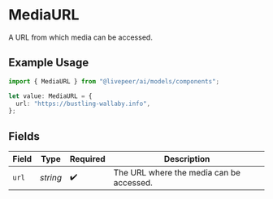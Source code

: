 # MediaURL

A URL from which media can be accessed.

## Example Usage

```typescript
import { MediaURL } from "@livepeer/ai/models/components";

let value: MediaURL = {
  url: "https://bustling-wallaby.info",
};
```

## Fields

| Field                                    | Type                                     | Required                                 | Description                              |
| ---------------------------------------- | ---------------------------------------- | ---------------------------------------- | ---------------------------------------- |
| `url`                                    | *string*                                 | :heavy_check_mark:                       | The URL where the media can be accessed. |